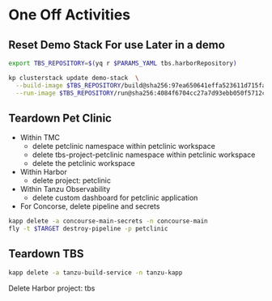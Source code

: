 # One Off Activities

## Reset Demo Stack For use Later in a demo

```bash
export TBS_REPOSITORY=$(yq r $PARAMS_YAML tbs.harborRepository)

kp clusterstack update demo-stack  \
  --build-image $TBS_REPOSITORY/build@sha256:97ea650641effa523611d715fa16549968252ba803f19b13b4e9d5821708aea6 \
  --run-image $TBS_REPOSITORY/run@sha256:4084f6704cc27a7d93ebb050f5712c869072530576c473440e43c311c0c802f7
```

## Teardown Pet Clinic

- Within TMC
  - delete petclinic namespace within petclinic workspace
  - delete tbs-project-petclinic namespace within petclinic workspace
  - delete the petclinic workspace
- Within Harbor
  - delete project: petclinic
- Within Tanzu Observability
  - delete custom dashboard for petclinic application
- For Concorse, delete pipeline and secrets

```bash
kapp delete -a concourse-main-secrets -n concourse-main
fly -t $TARGET destroy-pipeline -p petclinic
```

## Teardown TBS

```bash
kapp delete -a tanzu-build-service -n tanzu-kapp
```

Delete Harbor project: tbs